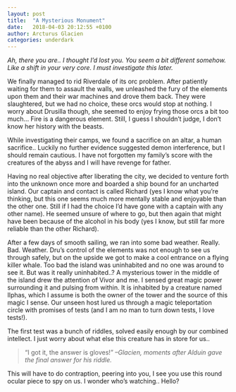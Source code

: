 ```yaml
---
layout: post
title:  "A Mysterious Monument"
date:   2018-04-03 20:12:55 +0100
author: Arcturus Glacien
categories: underdark
---
```

_Ah, there you are.. I thought I’d lost you. You seem a bit different somehow. Like a shift in your very core. I must investigate this later._

We finally managed to rid Riverdale of its orc problem. After patiently waiting for them to assault the walls, we unleashed the fury of the elements upon them and their war machines and drove them back. They were slaughtered, but we had no choice, these orcs would stop at nothing. I worry about Drusilla though, she seemed to enjoy frying those orcs a bit too much... Fire is a dangerous element. Still, I guess I shouldn’t  judge, I don’t know her history with the beasts.

While investigating their camps, we found a sacrifice on an altar, a human sacrifice.. Luckily no further evidence suggested demon interference, but I should remain cautious. I have not forgotten my family’s score with the creatures of the abyss and I will have revenge for father.

Having no real objective after liberating the city, we decided to venture forth into the unknown once more and boarded a ship bound for an uncharted island. Our captain and contact is called Richard (yes I know what you’re thinking, but this one seems much more mentally stable and enjoyable than the other one. Still if I had the choice I’d have gone with a captain with any other name). He seemed unsure of where to go, but then again that might have been because of the alcohol in his body (yes I know, but still far more reliable than the other Richard).

After a few days of smooth sailing, we ran into some bad weather. Really. Bad. Weather. Dru’s control of the elements was not enough to see us through safely, but on the upside we got to make a cool entrance on a flying killer whale. Too bad the island was uninhabited and no one was around to see it. But was it really uninhabited..?
A mysterious tower in the middle of the island drew the attention of Vivor and me. I sensed great magic power surrounding it and pulsing from within. It is inhabited by a creature named Ilphas, which I assume is both the owner of the tower and the source of this magic I sense. Our unseen host lured us through a magic teleportation circle with promises of tests (and I am no man to turn down tests, I love tests!). 

The first test was a bunch of riddles, solved easily enough by our combined intellect. I just worry about what else this creature has in store for us..

>“I got it, the answer is gloves!”
><cite>–Glacien, moments after Alduin gave the final answer for his riddle.</cite> 

This will have to do contraption, peering into you, I see you use this round ocular piece to spy on us. I wonder who’s watching.. Hello?

